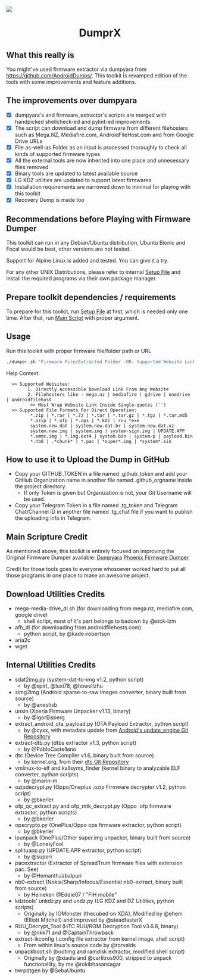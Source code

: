 <img src="https://hacktoberfest.com/_next/static/media/opengraph.da6e44c0.png">

# <div align=center> DumprX </div>

## What this really is

You might've used firmware extractor via dumpyara from https://github.com/AndroidDumps/. This toolkit is revamped edition of the tools with some improvements and feature additions.

## The improvements over dumpyara

- [x] dumpyara's and firmware_extractor's scripts are merged with handpicked shellcheck-ed and pylint-ed improvements
- [x] The script can download and dump firmware from different filehosters such as Mega.NZ, Mediafire.com, AndroidFileHost.com and from Google Drive URLs
- [x] File as-well-as Folder as an input is processed thoroughly to check all kinds of supported firmware types
- [x] All the external tools are now inherited into one place and unnesessary files removed
- [x] Binary tools are updated to latest available source
- [x] LG KDZ utilities are updated to support latest firmwares
- [x] Installation requirements are narrowed down to minimal for playing with this toolkit
- [x] Recovery Dump is made too

## Recommendations before Playing with Firmware Dumper

This toolkit can run in any Debian/Ubuntu distribution, Ubuntu Bionic and Focal would be best, other versions are not tested.

Support for Alpine Linux is added and tested. You can give it a try.

For any other UNIX Distributions, please refer to internal [Setup File](setup.sh) and install the required programs via their own package manager.

## Prepare toolkit dependencies / requirements

To prepare for this toolkit, run [Setup File](setup.sh) at first, which is needed only one time. After that, run [Main Script](dumper.sh) with proper argument.

## Usage

Run this toolkit with proper firmware file/folder path or URL

```bash
./dumper.sh 'Firmware File/Extracted Folder -OR- Supported Website Link'
```

Help Context:

```text
  >> Supported Websites:
        1. Directly Accessible Download Link From Any Website
        2. Filehosters like - mega.nz | mediafire | gdrive | onedrive | androidfilehost
         >> Must Wrap Website Link Inside Single-quotes ('')
  >> Supported File Formats For Direct Operation:
         *.zip | *.rar | *.7z | *.tar | *.tar.gz | *.tgz | *.tar.md5
         *.ozip | *.ofp | *.ops | *.kdz | ruu_*exe
         system.new.dat | system.new.dat.br | system.new.dat.xz
         system.new.img | system.img | system-sign.img | UPDATE.APP
         *.emmc.img | *.img.ext4 | system.bin | system-p | payload.bin
         *.nb0 | .*chunk* | *.pac | *super*.img | *system*.sin
```

## How to use it to Upload the Dump in GitHub

- Copy your GITHUB_TOKEN in a file named .github_token and add your GitHub Organization name in another file named .github_orgname inside the project directory.
  - If only Token is given but Organization is not, your Git Username will be used.
- Copy your Telegram Token in a file named .tg_token and Telegram Chat/Channel ID in another file named .tg_chat file if you want to publish the uploading info in Telegram.

## Main Scripture Credit

As mentioned above, this toolkit is entirely focused on improving the Original Firmware Dumper available:  [Dumpyara](https://github.com/AndroidDumps/) [Phoenix Firmware Dumper](https://github.com/DroidDumps)

Credit for those tools goes to everyone whosoever worked hard to put all those programs in one place to make an awesome project.

## Download Utilities Credits

- mega-media-drive_dl.sh (for downloading from mega.nz, mediafire.com, google drive)
  - shell script, most of it's part belongs to badown by @stck-lzm
- afh_dl (for downloading from androidfilehosts.com)
  - python script, by @kade-robertson
- aria2c
- wget

## Internal Utilities Credits

- sdat2img.py (system-dat-to-img v1.2, python script)
  - by @xpirt, @luxi78, @howellzhu
- simg2img (Android sparse-to-raw images converter, binary built from source)
  - by @anestisb
- unsin (Xperia Firmware Unpacker v1.13, binary)
  - by @IgorEisberg
- extract\_android\_ota\_payload.py (OTA Payload Extractor, python script)
  - by @cyxx, with metadata update from [Android's update_engine Git Repository](https://android.googlesource.com/platform/system/update_engine/)
- extract-dtb.py (dtbs extractor v1.3, python script)
  - by @PabloCastellano
- dtc (Device Tree Compiler v1.6, binary built from source)
  - by kernel.org, from their [dtc Git Repository](https://git.kernel.org/pub/scm/utils/dtc/dtc.git)
- vmlinux-to-elf and kallsyms_finder (kernel binary to analyzable ELF converter, python scripts)
  - by @marin-m
- ozipdecrypt.py (Oppo/Oneplus .ozip Firmware decrypter v1.2, python script)
  - by @bkerler
- ofp\_qc\_extract.py and ofp\_mtk\_decrypt.py (Oppo .ofp firmware extractor, python scripts)
  - by @bkerler
- opscrypto.py (OnePlus/Oppo ops firmware extractor, python script)
  - by @bkerler
- lpunpack (OnePlus/Other super.img unpacker, binary built from source)
  - by @LonelyFool
- splituapp.py (UPDATE.APP extractor, python script)
  - by @superr
- pacextractor (Extractor of SpreadTrum firmware files with extension pac. See)
  - by @HemanthJabalpuri
- nb0-extract (Nokia/Sharp/Infocus/Essential nb0-extract, binary built from source)
  - by Heineken @Eddie07 / "FIH mobile"
- kdztools' unkdz.py and undz.py (LG KDZ and DZ Utilities, python scripts)
  - Originally by IOMonster (thecubed on XDA), Modified by @ehem (Elliott Mitchell) and improved by @steadfasterX
- RUU\_Decrypt\_Tool (HTC RUU/ROM Decryption Tool v3.6.8, binary)
  - by @nkk71 and @CaptainThrowback
- extract-ikconfig (.config file extractor from kernel image, shell script)
  - From within linux's source code by @torvalds
- unpackboot.sh (bootimg and ramdisk extractor, modified shell script)
  - Originally by @xiaolu and @carlitros900, stripped to unpack functionallity, by me @rokibhasansagar
- twrpdtgen by @SebaUbuntu
